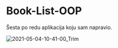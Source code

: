 # Book-List-OOP

Šesta po redu aplikacija koju sam napravio.

![2021-05-04-10-41-00_Trim](https://user-images.githubusercontent.com/80545806/116980347-67ce2f80-acc6-11eb-870c-97fcbece883f.gif)


